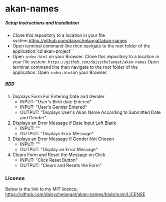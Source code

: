 # akan-names

##### Setup Instructions and Installation

- Clone this repository to a location in your file system.https://github.com/daisychelangat/akan-names
- Open terminal command line then navigate to the root folder of the application.'cd akan-project' `
- Open `index.html` on your Browser.
Clone this repository to a location in your file system. `https://github.com/daisychelangat/akan-names`
Open terminal command line then navigate to the root folder of the application.
Open `index.html`on your Browser.

##### BDD

1. Displays Form For Entering Date and Gender
   - INPUT: "User's Birth date Entered"
   - INPUT: "User's Gender Entered"
   - OUTPUT: "Displays User's Akan Name According to Submitted Date and Gender"
2. Displays an Error Message if Date Input Left Blank
   - INPUT: ""
   - OUTPUT: "Displays Error Message"
3. Displays an Error Message if Gender Not Chosen
   - INPUT: ""
   - OUTPUT: "Display an Error Message"
4. Clears Form and Reset the Message on Click
   - INPUT: "Click Reset Button"
   - OUTPUT: "Clears and Resets the Form"




### License
Below is the link to my MIT licence;
https://github.com/daisychelangat/akan-names/blob/main/LICENSE
